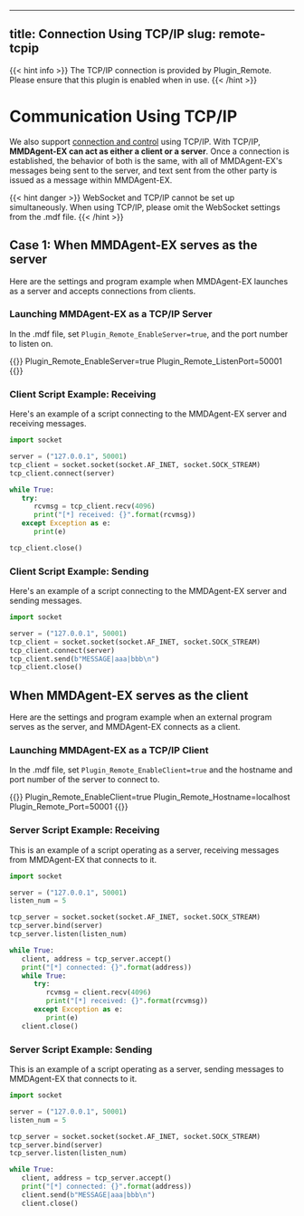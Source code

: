 

---
title: Connection Using TCP/IP
slug: remote-tcpip
---
{{< hint info >}}
The TCP/IP connection is provided by Plugin_Remote. Please ensure that this plugin is enabled when in use.
{{< /hint >}}

# Communication Using TCP/IP

We also support [connection and control](../remote-control) using TCP/IP. With TCP/IP, **MMDAgent-EX can act as either a client or a server**. Once a connection is established, the behavior of both is the same, with all of MMDAgent-EX's messages being sent to the server, and text sent from the other party is issued as a message within MMDAgent-EX.

{{< hint danger >}}
WebSocket and TCP/IP cannot be set up simultaneously. When using TCP/IP, please omit the WebSocket settings from the .mdf file.
{{< /hint >}}

## Case 1: When MMDAgent-EX serves as the server

Here are the settings and program example when MMDAgent-EX launches as a server and accepts connections from clients.

### Launching MMDAgent-EX as a TCP/IP Server

In the .mdf file, set `Plugin_Remote_EnableServer=true`, and the port number to listen on.

{{<mdf>}}
Plugin_Remote_EnableServer=true
Plugin_Remote_ListenPort=50001
{{</mdf>}}

### Client Script Example: Receiving

Here's an example of a script connecting to the MMDAgent-EX server and receiving messages.

```python
import socket

server = ("127.0.0.1", 50001)
tcp_client = socket.socket(socket.AF_INET, socket.SOCK_STREAM)
tcp_client.connect(server)

while True:
   try:
      rcvmsg = tcp_client.recv(4096)
      print("[*] received: {}".format(rcvmsg))
   except Exception as e:
      print(e)

tcp_client.close()
```

### Client Script Example: Sending

Here's an example of a script connecting to the MMDAgent-EX server and sending messages.

```python
import socket

server = ("127.0.0.1", 50001)
tcp_client = socket.socket(socket.AF_INET, socket.SOCK_STREAM)
tcp_client.connect(server)
tcp_client.send(b"MESSAGE|aaa|bbb\n")
tcp_client.close()
```

## When MMDAgent-EX serves as the client

Here are the settings and program example when an external program serves as the server, and MMDAgent-EX connects as a client.

### Launching MMDAgent-EX as a TCP/IP Client

In the .mdf file, set `Plugin_Remote_EnableClient=true` and the hostname and port number of the server to connect to.

{{<mdf>}}
Plugin_Remote_EnableClient=true
Plugin_Remote_Hostname=localhost
Plugin_Remote_Port=50001
{{</mdf>}}

### Server Script Example: Receiving

This is an example of a script operating as a server, receiving messages from MMDAgent-EX that connects to it.

```python
import socket

server = ("127.0.0.1", 50001)
listen_num = 5

tcp_server = socket.socket(socket.AF_INET, socket.SOCK_STREAM)
tcp_server.bind(server)
tcp_server.listen(listen_num)

while True:
   client, address = tcp_server.accept()
   print("[*] connected: {}".format(address))
   while True:
      try:
         rcvmsg = client.recv(4096)
         print("[*] received: {}".format(rcvmsg))
      except Exception as e:
         print(e)
   client.close()
```

### Server Script Example: Sending

This is an example of a script operating as a server, sending messages to MMDAgent-EX that connects to it.

```python
import socket

server = ("127.0.0.1", 50001)
listen_num = 5

tcp_server = socket.socket(socket.AF_INET, socket.SOCK_STREAM)
tcp_server.bind(server)
tcp_server.listen(listen_num)

while True:
   client, address = tcp_server.accept()
   print("[*] connected: {}".format(address))
   client.send(b"MESSAGE|aaa|bbb\n")
   client.close()
```
